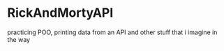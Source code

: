 # RickAndMortyAPI
practicing POO, printing data from an API and other stuff that i imagine in the way
